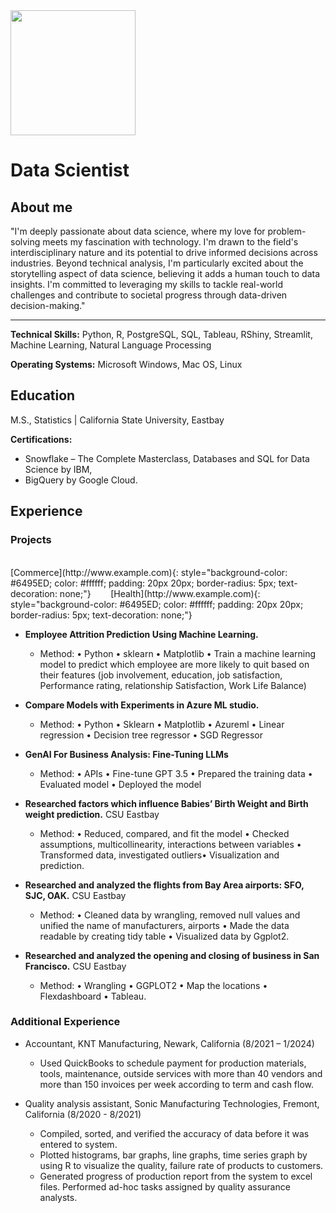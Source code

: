 
<img src="https://avatars.githubusercontent.com/u/130880425?s=400&u=dfb3649b98f9166fc130692370bae275d5bda2ca&v=4" width="200">

# Data Scientist

## About me

"I'm deeply passionate about data science, where my love for problem-solving meets my fascination with technology. I'm drawn to the field's interdisciplinary nature and its potential to drive informed decisions across industries. Beyond technical analysis, I'm particularly excited about the storytelling aspect of data science, believing it adds a human touch to data insights. I'm committed to leveraging my skills to tackle real-world challenges and contribute to societal progress through data-driven decision-making."

---
**Technical Skills:** Python, R, PostgreSQL, SQL, Tableau, RShiny, Streamlit, Machine Learning, Natural Language Processing

**Operating Systems:** Microsoft Windows, Mac OS, Linux

## Education
M.S., Statistics | California State University, Eastbay

**Certifications:** 
-  Snowflake – The Complete Masterclass, Databases and SQL for Data Science by IBM,
-  BigQuery by Google Cloud.

## Experience

### Projects

<br>
[Commerce](http://www.example.com){: style="background-color: #6495ED; color: #ffffff; padding: 20px 20px; border-radius: 5px; text-decoration: none;"} &nbsp;&nbsp;&nbsp;&nbsp;&nbsp;&nbsp; [Health](http://www.example.com){: style="background-color: #6495ED; color: #ffffff; padding: 20px 20px; border-radius: 5px; text-decoration: none;"}

<br>



- **Employee Attrition Prediction Using Machine Learning.**
    - Method: • Python • sklearn • Matplotlib • Train a machine learning model to predict which employee are more likely to quit based on their features (job involvement, education, job satisfaction, Performance rating, relationship Satisfaction, Work Life Balance)

- **Compare Models with Experiments in Azure ML studio.**
    - Method: • Python • Sklearn • Matplotlib • Azureml • Linear regression • Decision tree regressor • SGD Regressor

- **GenAI For Business Analysis: Fine-Tuning LLMs**
    - Method: • APIs • Fine-tune GPT 3.5 • Prepared the training data • Evaluated model • Deployed the model

- **Researched factors which influence Babies’ Birth Weight and Birth weight prediction.** CSU Eastbay                           
    - Method: • Reduced, compared, and fit the model • Checked assumptions, multicollinearity, interactions between variables • Transformed data, investigated outliers• Visualization and prediction. 

- **Researched and analyzed the flights from Bay Area airports: SFO, SJC, OAK.** CSU Eastbay                                         
    - Method: • Cleaned data by wrangling, removed null values and unified the name of manufacturers, airports • Made the data readable by creating tidy table • Visualized data by Ggplot2.

- **Researched and analyzed the opening and closing of business in San Francisco.** CSU Eastbay                                         
    - Method: • Wrangling • GGPLOT2 • Map the locations • Flexdashboard • Tableau.

### Additional Experience
- Accountant, KNT Manufacturing, Newark, California (8/2021 – 1/2024)
  - Used QuickBooks to schedule payment for production materials, tools, maintenance, outside services with more than 40 vendors and more than 150 invoices per week according to term and cash flow.

- Quality analysis assistant, Sonic Manufacturing Technologies, Fremont, California (8/2020 - 8/2021)                                          
  - Compiled, sorted, and verified the accuracy of data before it was entered to system.
  - Plotted histograms, bar graphs, line graphs, time series graph by using R to visualize the quality, failure rate of products to customers. 
  - Generated progress of production report from the system to excel files. Performed ad-hoc tasks assigned by quality assurance analysts.

